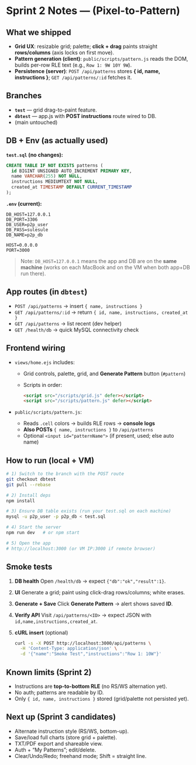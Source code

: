 # Sprint 2 Notes — (Pixel-to-Pattern)

## What we shipped

* **Grid UX**: resizable grid; palette; **click + drag** paints straight **rows/columns** (axis locks on first move).
* **Pattern generation (client)**: `public/scripts/pattern.js` reads the DOM, builds per-row RLE text (e.g., `Row 1: 9W 10Y 9W`).
* **Persistence (server)**: `POST /api/patterns` stores **{ id, name, instructions }**; `GET /api/patterns/:id` fetches it.

## Branches

* **`test`** — grid drag-to-paint feature.
* **`dbtest`** — app.js with **POST instructions** route wired to DB.
* (main untouched)

## DB + Env (as actually used)

**`test.sql` (no changes):**

```sql
CREATE TABLE IF NOT EXISTS patterns (
  id BIGINT UNSIGNED AUTO_INCREMENT PRIMARY KEY,
  name VARCHAR(255) NOT NULL,
  instructions MEDIUMTEXT NOT NULL,
  created_at TIMESTAMP DEFAULT CURRENT_TIMESTAMP
);
```

**`.env` (current):**

```
DB_HOST=127.0.0.1
DB_PORT=3306
DB_USER=p2p_user
DB_PASS=sulesule
DB_NAME=p2p_db

HOST=0.0.0.0
PORT=3000
```

> Note: `DB_HOST=127.0.0.1` means the app and DB are on the **same machine** (works on each MacBook and on the VM when both app+DB run there).

## App routes (in `dbtest`)

* `POST /api/patterns` → insert `{ name, instructions }`
* `GET /api/patterns/:id` → return `{ id, name, instructions, created_at }`
* `GET /api/patterns` → list recent (dev helper)
* `GET /health/db` → quick MySQL connectivity check

## Frontend wiring

* `views/home.ejs` includes:

  * Grid controls, palette, grid, and **Generate Pattern** button (`#pattern`)
  * Scripts in order:

    ```html
    <script src="/scripts/grid.js" defer></script>
    <script src="/scripts/pattern.js" defer></script>
    ```
* `public/scripts/pattern.js`:

  * Reads `.cell` colors → builds RLE rows → **console logs**
  * **Also POSTs** `{ name, instructions }` to `/api/patterns`
  * Optional `<input id="patternName">` (if present, used; else auto name)

## How to run (local + VM)

```bash
# 1) Switch to the branch with the POST route
git checkout dbtest
git pull --rebase

# 2) Install deps
npm install

# 3) Ensure DB table exists (run your test.sql on each machine)
mysql -u p2p_user -p p2p_db < test.sql

# 4) Start the server
npm run dev   # or npm start

# 5) Open the app
# http://localhost:3000 (or VM IP:3000 if remote browser)
```

## Smoke tests

1. **DB health**
   Open `/health/db` → expect `{"db":"ok","result":1}`.
2. **UI**
   Generate a grid; paint using click-drag rows/columns; white erases.
3. **Generate + Save**
   Click **Generate Pattern** → alert shows saved **ID**.
4. **Verify API**
   Visit `/api/patterns/<ID>` → expect JSON with `id,name,instructions,created_at`.
5. **cURL insert** (optional)

   ```bash
   curl -s -X POST http://localhost:3000/api/patterns \
     -H 'Content-Type: application/json' \
     -d '{"name":"Smoke Test","instructions":"Row 1: 10W"}'
   ```

## Known limits (Sprint 2)

* Instructions are **top-to-bottom RLE** (no RS/WS alternation yet).
* No auth; patterns are readable by ID.
* Only `{ id, name, instructions }` stored (grid/palette not persisted yet).

## Next up (Sprint 3 candidates)

* Alternate instruction style (RS/WS, bottom-up).
* Save/load full charts (store grid + palette).
* TXT/PDF export and shareable view.
* Auth + “My Patterns”; edit/delete.
* Clear/Undo/Redo; freehand mode; Shift = straight line.
